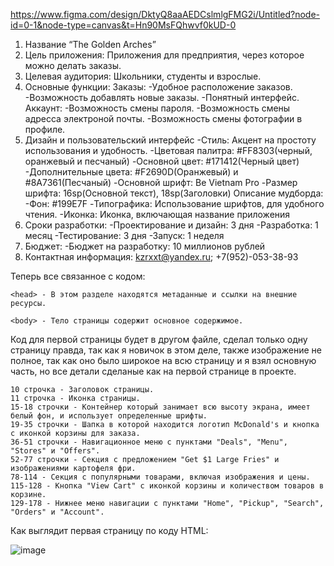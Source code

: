 https://www.figma.com/design/DktyQ8aaAEDCslmlgFMG2i/Untitled?node-id=0-1&node-type=canvas&t=Hn90MsFQhwvf0kUD-0
1. Название “The Golden Arches”
2. Цель приложения: Приложения для предприятия, через которое можно делать заказы.
3. Целевая аудитория: Школьники, студенты и взрослые.
4. Основные функции:
   Заказы:
     -Удобное расположение заказов.
     -Возможность добавлять новые заказы.
     -Понятный интерфейс.
   Аккаунт:
     -Возможность смены пароля.
     -Возможность смены адресса электроной почты.
     -Возможность смены фотографии в профиле.
6. Дизайн и пользовательский интерфейс
     -Стиль: Акцент на простоту использования и удобность.
     -Цветовая палитра: #FF8303(черный, оранжевый и песчаный)
     -Основной цвет: #171412(Черный цвет)
      -Дополнительные цвета: #F2690D(Оранжевый) и #8A7361(Песчаный)
      -Основной шрифт: Be Vietnam Pro 
      -Размер шрифта: 16sp(Основной текст), 18sp(Заголовки)
Описание мудборда: 
      -Фон: #199E7F
      -Типографика: Использование шрифтов, для удобного чтения.
      -Иконка: Иконка, включающая название приложения
7. Сроки разработки: 
      -Проектирование и дизайн: 3 дня
      -Разработка: 1 месяц
      -Тестирование: 3 дня
      -Запуск: 1 неделя
8. Бюджет:
      -Бюджет на разработку: 10 миллионов рублей
9. Контактная информация: kzrxxt@yandex.ru; +7(952)-053-38-93


Теперь все связанное с кодом:
```
<head> - В этом разделе находятся метаданные и ссылки на внешние ресурсы.
```
```
<body> - Тело страницы содержит основное содержимое.
```
Код для первой страницы будет в другом файле, сделал только одну страницу правда, так как я новичок в этом деле, также изображение не полное, так как оно было широкое на всю страницу и я взял основную часть, но все детали сделаные как на первой странице в проекте.

```
10 строчка - Заголовок страницы.
11 строчка - Иконка страницы.
15-18 строчки - Контейнер который занимает всю высоту экрана, имеет белый фон, и использует определенные шрифты.
19-35 строчки - Шапка в которой находится логотип McDonald's и кнопка с иконкой корзины для заказа.
36-51 строчки - Навигационное меню с пунктами "Deals", "Menu", "Stores" и "Offers".
52-77 строчки - Секция с предложением "Get $1 Large Fries" и изображениями картофеля фри.
78-114 - Секция с популярными товарами, включая изображения и цены.
115-128 - Кнопка "View Cart" с иконкой корзины и количеством товаров в корзине.
129-178 - Нижнее меню навигации с пунктами "Home", "Pickup", "Search", "Orders" и "Account".
```
Как выглядит первая страницу по коду HTML:

![image](https://github.com/user-attachments/assets/48860023-6b24-46d8-9c77-860c9400d640)


